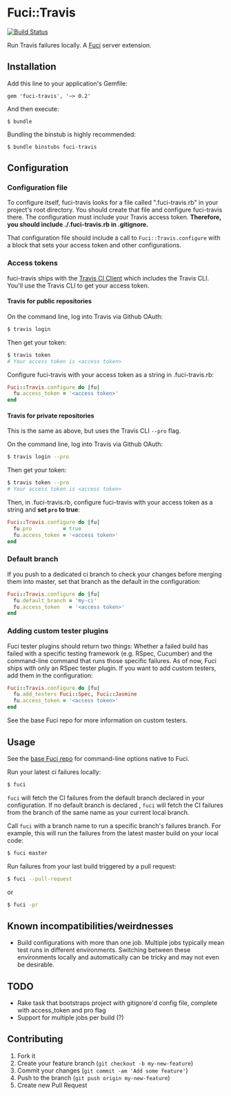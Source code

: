 # Fuci::Travis
[![Build Status](https://travis-ci.org/davejachimiak/fuci-travis.png?branch=master)](https://travis-ci.org/davejachimiak/fuci-travis)

Run Travis failures locally. A [Fuci](https://github.com/davejachimiak/fuci) server extension.

## Installation

Add this line to your application's Gemfile:

    gem 'fuci-travis', '~> 0.2'

And then execute:

    $ bundle

Bundling the binstub is highly recommended:

    $ bundle binstubs fuci-travis

## Configuration
### Configuration file

To configure itself, fuci-travis looks for a file called
".fuci-travis.rb" in your project's root directory. You should create
that file and configure fuci-travis there. The configuration must
include your Travis access token. **Therefore, you should include
./.fuci-travis.rb in .gitignore.**

That configuration file should include a call to
`Fuci::Travis.configure` with a block that sets your access token and
other configurations.

### Access tokens

fuci-travis ships with the
[Travis CI Client](https://github.com/travis-ci/travis) which includes
the Travis CLI. You'll use the Travis CLI to get your access token.

#### Travis for public repositories

On the command line, log into Travis via Github OAuth:
```sh
$ travis login
```

Then get your token:
```sh
$ travis token
# Your access token is <access token>
```

Configure fuci-travis with your access token as a string in
.fuci-travis.rb:
```ruby
Fuci::Travis.configure do |fu|
  fu.access_token = '<access token>'
end
```

#### Travis for private repositories

This is the same as above, but uses the Travis CLI `--pro` flag.

On the command line, log into Travis via Github OAuth:
```sh
$ travis login --pro
```

Then get your token:
```sh
$ travis token --pro
# Your access token is <access token>
```

Then, in .fuci-travis.rb, configure fuci-travis with your access token
as a string and **set `pro` to true**:
```ruby
Fuci::Travis.configure do |fu|
  fu.pro          = true
  fu.access_token = '<access token>'
end
```

### Default branch

If you push to a dedicated ci branch to check your changes before
merging them into master, set that branch as the default in the
configuration:
```ruby
Fuci::Travis.configure do |fu|
  fu.default_branch = 'my-ci'
  fu.access_token   = '<access token>'
end
```

### Adding custom tester plugins

Fuci tester plugins should return two things: Whether a failed build has
failed with a specific testing framework (e.g. RSpec, Cucumber) and the
command-line command that runs those specific failures. As of now, Fuci
ships with only an RSpec tester plugin. If you want to add custom
testers, add them in the configuration:
```ruby
Fuci::Travis.configure do |fu|
  fu.add_testers Fuci::Spec, Fuci::Jasmine
  fu.access_token = '<access token>'
end
```

See the base Fuci repo for more information on custom testers.

## Usage

See the
[base Fuci repo](https://github.com/davejachimiak/fuci#native-command-line-options)
for command-line options native to Fuci.

Run your latest ci failures locally:
```sh
$ fuci
```
`fuci` will fetch the CI failures from the default branch declared in
your configuration. If no default branch is declared , `fuci` will fetch
the CI failures from the branch of the same name as your current local
branch.

Call `fuci` with a branch name to run a specific branch's failures
branch. For example, this will run the failures from the latest master
build on your local code:
```sh
$ fuci master
```

Run failures from your last build triggered by a pull request:
```sh
$ fuci --pull-request
```
or
```sh
$ fuci -pr
```

## Known incompatibilities/weirdnesses
* Build configurations with more than one job. Multiple jobs typically
mean test runs in different environments. Switching between these
environments locally and automatically can be tricky and may not even
be desirable.

## TODO
* Rake task that bootstraps project with gitignore'd config file,
complete with access_token and pro flag
* Support for multiple jobs per build (?)

## Contributing

1. Fork it
2. Create your feature branch (`git checkout -b my-new-feature`)
3. Commit your changes (`git commit -am 'Add some feature'`)
4. Push to the branch (`git push origin my-new-feature`)
5. Create new Pull Request
